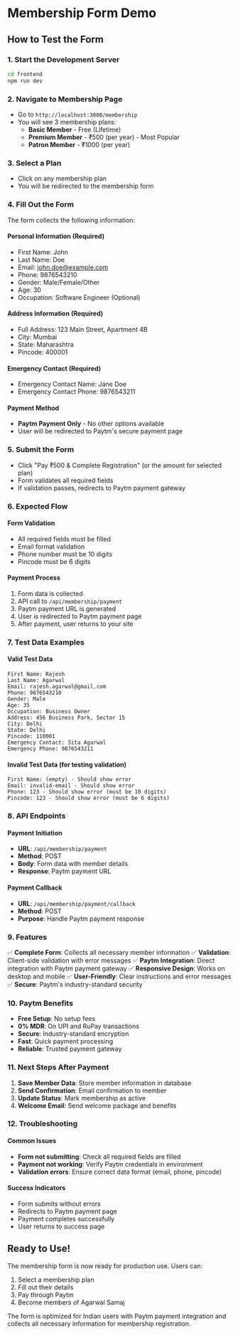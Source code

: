 # Membership Form Demo

## How to Test the Form

### 1. Start the Development Server
```bash
cd frontend
npm run dev
```

### 2. Navigate to Membership Page
- Go to `http://localhost:3000/membership`
- You will see 3 membership plans:
  - **Basic Member** - Free (Lifetime)
  - **Premium Member** - ₹500 (per year) - Most Popular
  - **Patron Member** - ₹1000 (per year)

### 3. Select a Plan
- Click on any membership plan
- You will be redirected to the membership form

### 4. Fill Out the Form
The form collects the following information:

#### Personal Information (Required)
- First Name: John
- Last Name: Doe
- Email: john.doe@example.com
- Phone: 9876543210
- Gender: Male/Female/Other
- Age: 30
- Occupation: Software Engineer (Optional)

#### Address Information (Required)
- Full Address: 123 Main Street, Apartment 4B
- City: Mumbai
- State: Maharashtra
- Pincode: 400001

#### Emergency Contact (Required)
- Emergency Contact Name: Jane Doe
- Emergency Contact Phone: 9876543211

#### Payment Method
- **Paytm Payment Only** - No other options available
- User will be redirected to Paytm's secure payment page

### 5. Submit the Form
- Click "Pay ₹500 & Complete Registration" (or the amount for selected plan)
- Form validates all required fields
- If validation passes, redirects to Paytm payment gateway

### 6. Expected Flow

#### Form Validation
- All required fields must be filled
- Email format validation
- Phone number must be 10 digits
- Pincode must be 6 digits

#### Payment Process
1. Form data is collected
2. API call to `/api/membership/payment`
3. Paytm payment URL is generated
4. User is redirected to Paytm payment page
5. After payment, user returns to your site

### 7. Test Data Examples

#### Valid Test Data
```
First Name: Rajesh
Last Name: Agarwal
Email: rajesh.agarwal@gmail.com
Phone: 9876543210
Gender: Male
Age: 35
Occupation: Business Owner
Address: 456 Business Park, Sector 15
City: Delhi
State: Delhi
Pincode: 110001
Emergency Contact: Sita Agarwal
Emergency Phone: 9876543211
```

#### Invalid Test Data (for testing validation)
```
First Name: (empty) - Should show error
Email: invalid-email - Should show error
Phone: 123 - Should show error (must be 10 digits)
Pincode: 123 - Should show error (must be 6 digits)
```

### 8. API Endpoints

#### Payment Initiation
- **URL**: `/api/membership/payment`
- **Method**: POST
- **Body**: Form data with member details
- **Response**: Paytm payment URL

#### Payment Callback
- **URL**: `/api/membership/payment/callback`
- **Method**: POST
- **Purpose**: Handle Paytm payment response

### 9. Features

✅ **Complete Form**: Collects all necessary member information
✅ **Validation**: Client-side validation with error messages
✅ **Paytm Integration**: Direct integration with Paytm payment gateway
✅ **Responsive Design**: Works on desktop and mobile
✅ **User-Friendly**: Clear instructions and error messages
✅ **Secure**: Paytm's industry-standard security

### 10. Paytm Benefits

- **Free Setup**: No setup fees
- **0% MDR**: On UPI and RuPay transactions
- **Secure**: Industry-standard encryption
- **Fast**: Quick payment processing
- **Reliable**: Trusted payment gateway

### 11. Next Steps After Payment

1. **Save Member Data**: Store member information in database
2. **Send Confirmation**: Email confirmation to member
3. **Update Status**: Mark membership as active
4. **Welcome Email**: Send welcome package and benefits

### 12. Troubleshooting

#### Common Issues
- **Form not submitting**: Check all required fields are filled
- **Payment not working**: Verify Paytm credentials in environment
- **Validation errors**: Ensure correct data format (email, phone, pincode)

#### Success Indicators
- Form submits without errors
- Redirects to Paytm payment page
- Payment completes successfully
- User returns to success page

## Ready to Use!

The membership form is now ready for production use. Users can:
1. Select a membership plan
2. Fill out their details
3. Pay through Paytm
4. Become members of Agarwal Samaj

The form is optimized for Indian users with Paytm payment integration and collects all necessary information for membership registration.
